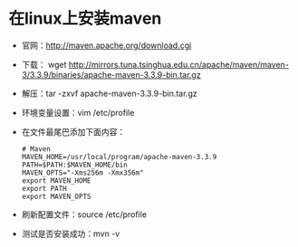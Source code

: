 # 在linux上安装maven


   - 官网：http://maven.apache.org/download.cgi

   - 下载： wget http://mirrors.tuna.tsinghua.edu.cn/apache/maven/maven-3/3.3.9/binaries/apache-maven-3.3.9-bin.tar.gz

   - 解压：tar -zxvf apache-maven-3.3.9-bin.tar.gz

   - 环境变量设置：vim /etc/profile

   - 在文件最尾巴添加下面内容：
      
      ```
      # Maven
      MAVEN_HOME=/usr/local/program/apache-maven-3.3.9
      PATH=$PATH:$MAVEN_HOME/bin
      MAVEN_OPTS="-Xms256m -Xmx356m"
      export MAVEN_HOME
      export PATH
      export MAVEN_OPTS
      ```
   - 刷新配置文件：source /etc/profile

   - 测试是否安装成功：mvn -v

